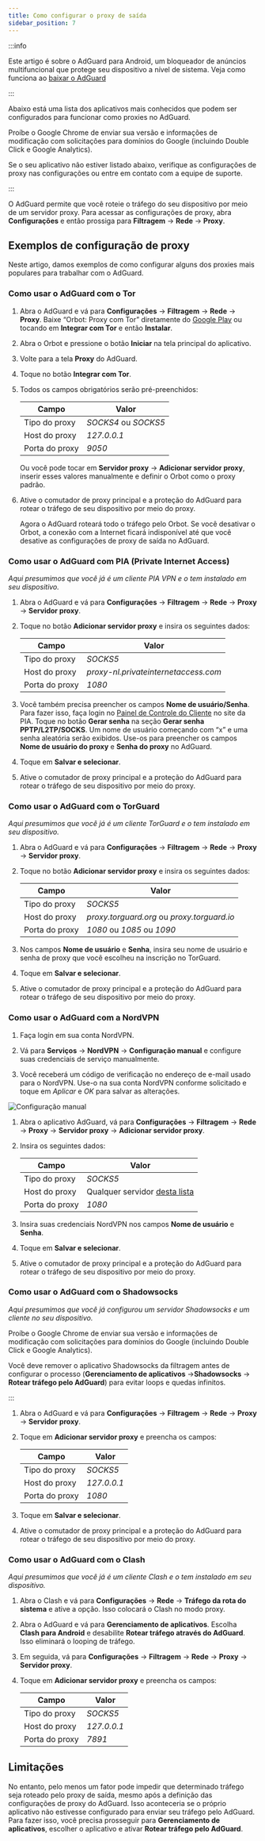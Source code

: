 ```yaml
---
title: Como configurar o proxy de saída
sidebar_position: 7
---
```


:::info

Este artigo é sobre o AdGuard para Android, um bloqueador de anúncios multifuncional que protege seu dispositivo a nível de sistema. Veja como funciona ao [baixar o AdGuard](https://agrd.io/download-kb-adblock)

:::

Abaixo está uma lista dos aplicativos mais conhecidos que podem ser configurados para funcionar como proxies no AdGuard.

Proíbe o Google Chrome de enviar sua versão e informações de modificação com solicitações para domínios do Google (incluindo Double Click e Google Analytics).

Se o seu aplicativo não estiver listado abaixo, verifique as configurações de proxy nas configurações ou entre em contato com a equipe de suporte.

:::

O AdGuard permite que você roteie o tráfego do seu dispositivo por meio de um servidor proxy. Para acessar as configurações de proxy, abra **Configurações** e então prossiga para **Filtragem** → **Rede** → **Proxy**.

## Exemplos de configuração de proxy

Neste artigo, damos exemplos de como configurar alguns dos proxies mais populares para trabalhar com o AdGuard.

### Como usar o AdGuard com o Tor

1. Abra o AdGuard e vá para **Configurações** → **Filtragem** → **Rede** → **Proxy**. Baixe “Orbot: Proxy com Tor” diretamente do [Google Play](https://play.google.com/store/apps/details?id=org.torproject.android&noprocess) ou tocando em **Integrar com Tor** e então **Instalar**.

1. Abra o Orbot e pressione o botão **Iniciar** na tela principal do aplicativo.

1. Volte para a tela **Proxy** do AdGuard.

1. Toque no botão **Integrar com Tor**.

1. Todos os campos obrigatórios serão pré-preenchidos:

    | Campo          | Valor                |
    | -------------- | -------------------- |
    | Tipo do proxy  | *SOCKS4* ou *SOCKS5* |
    | Host do proxy  | *127.0.0.1*          |
    | Porta do proxy | *9050*               |

    Ou você pode tocar em **Servidor proxy** → **Adicionar servidor proxy**, inserir esses valores manualmente e definir o Orbot como o proxy padrão.

1. Ative o comutador de proxy principal e a proteção do AdGuard para rotear o tráfego de seu dispositivo por meio do proxy.

    Agora o AdGuard roteará todo o tráfego pelo Orbot. Se você desativar o Orbot, a conexão com a Internet ficará indisponível até que você desative as configurações de proxy de saída no AdGuard.

### Como usar o AdGuard com PIA (Private Internet Access)

*Aqui presumimos que você já é um cliente PIA VPN e o tem instalado em seu dispositivo.*

1. Abra o AdGuard e vá para **Configurações** → **Filtragem** → **Rede** → **Proxy** → **Servidor proxy**.

1. Toque no botão **Adicionar servidor proxy** e insira os seguintes dados:

    | Campo          | Valor                                |
    | -------------- | ------------------------------------ |
    | Tipo do proxy  | *SOCKS5*                             |
    | Host do proxy  | *proxy-nl.privateinternetaccess.com* |
    | Porta do proxy | *1080*                               |

1. Você também precisa preencher os campos **Nome de usuário/Senha**. Para fazer isso, faça login no [Painel de Controle do Cliente](https://www.privateinternetaccess.com/pages/client-sign-in) no site da PIA. Toque no botão **Gerar senha** na seção **Gerar senha PPTP/L2TP/SOCKS**. Um nome de usuário começando com “x” e uma senha aleatória serão exibidos. Use-os para preencher os campos **Nome de usuário do proxy** e **Senha do proxy** no AdGuard.

1. Toque em **Salvar e selecionar**.

1. Ative o comutador de proxy principal e a proteção do AdGuard para rotear o tráfego de seu dispositivo por meio do proxy.

### Como usar o AdGuard com o TorGuard

*Aqui presumimos que você já é um cliente TorGuard e o tem instalado em seu dispositivo.*

1. Abra o AdGuard e vá para **Configurações** → **Filtragem** → **Rede** → **Proxy** → **Servidor proxy**.

1. Toque no botão **Adicionar servidor proxy** e insira os seguintes dados:

    | Campo          | Valor                                       |
    | -------------- | ------------------------------------------- |
    | Tipo do proxy  | *SOCKS5*                                    |
    | Host do proxy  | *proxy.torguard.org* ou *proxy.torguard.io* |
    | Porta do proxy | *1080* ou *1085* ou *1090*                  |

1. Nos campos **Nome de usuário** e **Senha**, insira seu nome de usuário e senha de proxy que você escolheu na inscrição no TorGuard.

1. Toque em **Salvar e selecionar**.

1. Ative o comutador de proxy principal e a proteção do AdGuard para rotear o tráfego de seu dispositivo por meio do proxy.

### Como usar o AdGuard com a NordVPN

1. Faça login em sua conta NordVPN.

1. Vá para **Serviços** → **NordVPN** → **Configuração manual** e configure suas credenciais de serviço manualmente.

1. Você receberá um código de verificação no endereço de e-mail usado para o NordVPN. Use-o na sua conta NordVPN conforme solicitado e toque em *Aplicar* e *OK* para salvar as alterações.

![Configuração manual](https://cdn.adtidy.org/content/kb/ad_blocker/android/solving_problems/outbound-proxy/nordvpn-manual-setup.png)

1. Abra o aplicativo AdGuard, vá para **Configurações** → **Filtragem** → **Rede** → **Proxy** → **Servidor proxy** → **Adicionar servidor proxy**.

1. Insira os seguintes dados:

    | Campo          | Valor                                                                                                                             |
    | -------------- | --------------------------------------------------------------------------------------------------------------------------------- |
    | Tipo do proxy  | *SOCKS5*                                                                                                                          |
    | Host do proxy  | Qualquer servidor [desta lista](https://support.nordvpn.com/hc/en-us/articles/20195967385745-NordVPN-proxy-setup-for-qBittorrent) |
    | Porta do proxy | *1080*                                                                                                                            |

1. Insira suas credenciais NordVPN nos campos **Nome de usuário** e **Senha**.

1. Toque em **Salvar e selecionar**.

1. Ative o comutador de proxy principal e a proteção do AdGuard para rotear o tráfego de seu dispositivo por meio do proxy.

### Como usar o AdGuard com o Shadowsocks

*Aqui presumimos que você já configurou um servidor Shadowsocks e um cliente no seu dispositivo.*

Proíbe o Google Chrome de enviar sua versão e informações de modificação com solicitações para domínios do Google (incluindo Double Click e Google Analytics).

Você deve remover o aplicativo Shadowsocks da filtragem antes de configurar o processo (**Gerenciamento de aplicativos** →**Shadowsocks** → **Rotear tráfego pelo AdGuard**) para evitar loops e quedas infinitos.

:::

1. Abra o AdGuard e vá para **Configurações** → **Filtragem** → **Rede** → **Proxy** → **Servidor proxy**.

1. Toque em **Adicionar servidor proxy** e preencha os campos:

    | Campo          | Valor       |
    | -------------- | ----------- |
    | Tipo do proxy  | *SOCKS5*    |
    | Host do proxy  | *127.0.0.1* |
    | Porta do proxy | *1080*      |

1. Toque em **Salvar e selecionar**.

1. Ative o comutador de proxy principal e a proteção do AdGuard para rotear o tráfego de seu dispositivo por meio do proxy.

### Como usar o AdGuard com o Clash

*Aqui presumimos que você já é um cliente Clash e o tem instalado em seu dispositivo.*

1. Abra o Clash e vá para **Configurações** → **Rede** → **Tráfego da rota do sistema** e ative a opção. Isso colocará o Clash no modo proxy.

1. Abra o AdGuard e vá para **Gerenciamento de aplicativos**. Escolha **Clash para Android** e desabilite **Rotear tráfego através do AdGuard**. Isso eliminará o looping de tráfego.

1. Em seguida, vá para **Configurações** → **Filtragem** → **Rede** → **Proxy** → **Servidor proxy**.

1. Toque em **Adicionar servidor proxy** e preencha os campos:

    | Campo          | Valor       |
    | -------------- | ----------- |
    | Tipo do proxy  | *SOCKS5*    |
    | Host do proxy  | *127.0.0.1* |
    | Porta do proxy | *7891*      |

## Limitações

No entanto, pelo menos um fator pode impedir que determinado tráfego seja roteado pelo proxy de saída, mesmo após a definição das configurações de proxy do AdGuard. Isso aconteceria se o próprio aplicativo não estivesse configurado para enviar seu tráfego pelo AdGuard. Para fazer isso, você precisa prosseguir para **Gerenciamento de aplicativos**, escolher o aplicativo e ativar **Rotear tráfego pelo AdGuard**.
